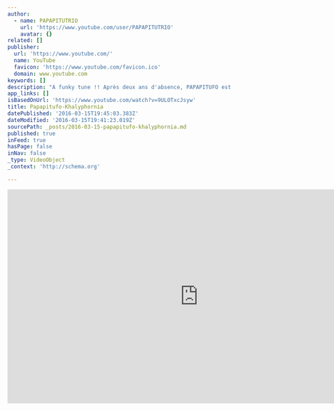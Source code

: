 ```yaml
---
author:
  - name: PAPAPITUTRIO
    url: 'https://www.youtube.com/user/PAPAPITUTRIO'
    avatar: {}
related: []
publisher:
  url: 'https://www.youtube.com/'
  name: YouTube
  favicon: 'https://www.youtube.com/favicon.ico'
  domain: www.youtube.com
keywords: []
description: "A funky tune !! Après deux ans d'absence, PAPAPITUFO est de retour !!! Composé de Pierre Sottas, Dominic Frey et Jean-Georges Linsig, PAPAPITUFO improvise sa musique autour de thèmes écrits par ses membres ! Si vous aimez le groove, l'impro jazz et le son électrique du blues et du rock, n'hésitez plus et venez nous écouter !!"
app_links: []
isBasedOnUrl: 'https://www.youtube.com/watch?v=9ULOTxcJsyw'
title: Papapitufo-Khalyphornia
datePublished: '2016-03-15T19:45:03.383Z'
dateModified: '2016-03-15T19:41:23.019Z'
sourcePath: _posts/2016-03-15-papapitufo-khalyphornia.md
published: true
inFeed: true
hasPage: false
inNav: false
_type: VideoObject
_context: 'http://schema.org'

---
```

<iframe src="https://cdn.embedly.com/widgets/media.html?src=https%3A%2F%2Fwww.youtube.com%2Fembed%2F9ULOTxcJsyw%3Ffeature%3Doembed&amp;url=https%3A%2F%2Fwww.youtube.com%2Fwatch%3Fv%3D9ULOTxcJsyw&amp;image=https%3A%2F%2Fi.ytimg.com%2Fvi%2F9ULOTxcJsyw%2Fhqdefault.jpg&amp;key=b7d04c9b404c499eba89ee7072e1c4f7&amp;type=text%2Fhtml&amp;schema=youtube" width="854" height="480" scrolling="no" frameborder="0" allowfullscreen="allowfullscreen" style=""></iframe>